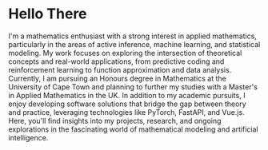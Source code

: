 # Hello There
I'm a mathematics enthusiast with a strong interest in applied mathematics, particularly in the areas of active inference, machine learning, and statistical modeling. My work focuses on exploring the intersection of theoretical concepts and real-world applications, from predictive coding and reinforcement learning to function approximation and data analysis. Currently, I am pursuing an Honours degree in Mathematics at the University of Cape Town and planning to further my studies with a Master's in Applied Mathematics in the UK. In addition to my academic pursuits, I enjoy developing software solutions that bridge the gap between theory and practice, leveraging technologies like PyTorch, FastAPI, and Vue.js. Here, you'll find insights into my projects, research, and ongoing explorations in the fascinating world of mathematical modeling and artificial intelligence.
